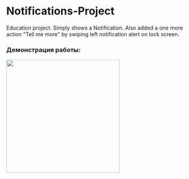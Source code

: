 # Notifications-Project
Education project. Simply shows a Notification. Also added a one more action "Tell me more" by swiping left notification alert on lock screen.

### Демонстрация работы:
 <img src="demonstration.gif" width=300> 
